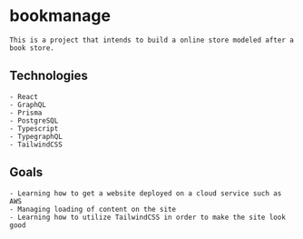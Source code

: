 # bookmanage
```
This is a project that intends to build a online store modeled after a book store.
```

## Technologies
```                          
- React
- GraphQL
- Prisma
- PostgreSQL
- Typescript
- TypegraphQL
- TailwindCSS
```

## Goals
```
- Learning how to get a website deployed on a cloud service such as AWS
- Managing loading of content on the site
- Learning how to utilize TailwindCSS in order to make the site look good
```
